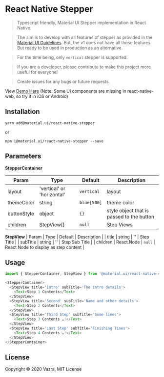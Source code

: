 # React Native Stepper

> Typescript friendly, Material UI Stepper implementation in React Native.

> The aim is to develop with all features of stepper as provided in the [Material UI Guidelines](https://material.io/archive/guidelines/components/steppers.html). But, the v1 does not have all those features. But ready to be used in production as an alternative.

> For the time being, only `vertical` stepper is supported.

> If you are a developer, please contribute to make this project more useful for everyone!

> Create issues for any bugs or future requests.

View [Demo Here](https://snack.expo.io/@mocioun/react-native-material-ui-stepper) (Note: Some UI components are missing in react-native-web, so try it in iOS or Android)

## Installation

`yarn add@material.ui/react-native-stepper`

or

`npm i@material.ui/react-native-stepper --save`

## Parameters

**StepperContainer**

| Param       | Type                       | Default     | Description                               |
| ----------- | -------------------------- | ----------- | ----------------------------------------- |
| layout      | 'vertical' or 'horizontal' | `vertical`  | layout                                    |
| themeColor  | string                     | `blue[500]` | theme color                               |
| buttonStyle | object                     | `{}`        | style object that is passed to the button |
| children    | StepView[]                 | `null`      | Step Views                                |

**StepView**
| Param | Type | Default | Description |
| title | string | '' | Step Title |
| subTitle | string | '' | Step Sub Title |
| children | React.Node | `null` | React Node to display as step content |

## Usage

```js
import { StepperContainer, StepView } from '@material.ui/react-native-stepper'
```

```js
<StepperContainer>
  <StepView title='Intro' subTitle='The intro details'>
    <Text>Step 1 Contents</Text>
  </StepView>
  <StepView title='Second' subTitle='Name and other details'>
    <Text>Step 2 Contents</Text>
  </StepView>
  <StepView title='Third Step' subTitle='Some lines'>
    <Text>Step 3 Contents …!</Text>
  </StepView>
  <StepView title='Last Step' subTitle='Finishing lines'>
    <Text>Step 4 Contents …!</Text>
  </StepView>
</StepperContainer>
```

## License

Copyright © 2020 Vazra, MIT License
